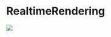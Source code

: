 # RealtimeRendering

<!-- ![](https://github.com/yknishidate/RealtimeRendering/assets/30839669/595b3622-2a42-40ca-9f14-2af03e6a5e1e) -->
<!-- ![](https://github.com/yknishidate/RealtimeRendering/assets/30839669/dac3ef0d-c0f7-4c99-8655-b62ca81fe1a1) -->
![](https://github.com/yknishidate/RealtimeRendering/assets/30839669/6f0ecd82-9228-4227-92f8-6d770cbece65)
